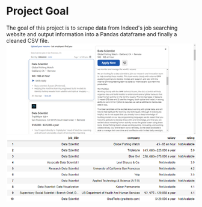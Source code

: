 # Project Goal
The goal of this project is to scrape data from Indeed's job searching website and output information into a Pandas dataframe and finally a cleaned CSV file.
![](images/pic1.PNG)
![](images/pic2.PNG)
